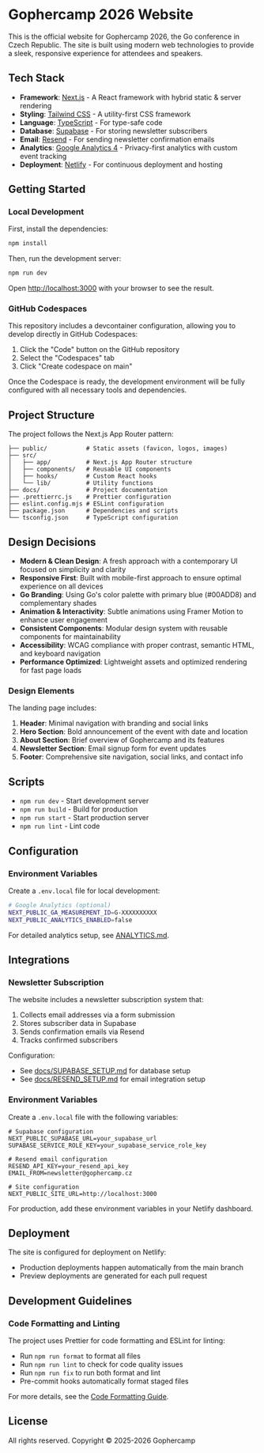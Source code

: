 # Gophercamp 2026 Website

This is the official website for Gophercamp 2026, the Go conference in Czech Republic. The site is built using modern web technologies to provide a sleek, responsive experience for attendees and speakers.

## Tech Stack

- **Framework**: [Next.js](https://nextjs.org/) - A React framework with hybrid static & server rendering
- **Styling**: [Tailwind CSS](https://tailwindcss.com/) - A utility-first CSS framework
- **Language**: [TypeScript](https://www.typescriptlang.org/) - For type-safe code
- **Database**: [Supabase](https://supabase.com/) - For storing newsletter subscribers
- **Email**: [Resend](https://resend.com/) - For sending newsletter confirmation emails
- **Analytics**: [Google Analytics 4](https://analytics.google.com/) - Privacy-first analytics with custom event tracking
- **Deployment**: [Netlify](https://netlify.com/) - For continuous deployment and hosting

## Getting Started

### Local Development

First, install the dependencies:

```bash
npm install
```

Then, run the development server:

```bash
npm run dev
```

Open [http://localhost:3000](http://localhost:3000) with your browser to see the result.

### GitHub Codespaces

This repository includes a devcontainer configuration, allowing you to develop directly in GitHub Codespaces:

1. Click the "Code" button on the GitHub repository
2. Select the "Codespaces" tab
3. Click "Create codespace on main"

Once the Codespace is ready, the development environment will be fully configured with all necessary tools and dependencies.

## Project Structure

The project follows the Next.js App Router pattern:

```
├── public/           # Static assets (favicon, logos, images)
├── src/
│   ├── app/          # Next.js App Router structure
│   ├── components/   # Reusable UI components
│   ├── hooks/        # Custom React hooks
│   └── lib/          # Utility functions
├── docs/             # Project documentation
├── .prettierrc.js    # Prettier configuration
├── eslint.config.mjs # ESLint configuration
├── package.json      # Dependencies and scripts
└── tsconfig.json     # TypeScript configuration
```

## Design Decisions

- **Modern & Clean Design**: A fresh approach with a contemporary UI focused on simplicity and clarity
- **Responsive First**: Built with mobile-first approach to ensure optimal experience on all devices
- **Go Branding**: Using Go's color palette with primary blue (#00ADD8) and complementary shades
- **Animation & Interactivity**: Subtle animations using Framer Motion to enhance user engagement
- **Consistent Components**: Modular design system with reusable components for maintainability
- **Accessibility**: WCAG compliance with proper contrast, semantic HTML, and keyboard navigation
- **Performance Optimized**: Lightweight assets and optimized rendering for fast page loads

### Design Elements

The landing page includes:

1. **Header**: Minimal navigation with branding and social links
2. **Hero Section**: Bold announcement of the event with date and location
3. **About Section**: Brief overview of Gophercamp and its features
4. **Newsletter Section**: Email signup form for event updates
5. **Footer**: Comprehensive site navigation, social links, and contact info

## Scripts

- `npm run dev` - Start development server
- `npm run build` - Build for production
- `npm run start` - Start production server
- `npm run lint` - Lint code

## Configuration

### Environment Variables

Create a `.env.local` file for local development:

```bash
# Google Analytics (optional)
NEXT_PUBLIC_GA_MEASUREMENT_ID=G-XXXXXXXXXX
NEXT_PUBLIC_ANALYTICS_ENABLED=false
```

For detailed analytics setup, see [ANALYTICS.md](./ANALYTICS.md).

## Integrations

### Newsletter Subscription

The website includes a newsletter subscription system that:

1. Collects email addresses via a form submission
2. Stores subscriber data in Supabase
3. Sends confirmation emails via Resend
4. Tracks confirmed subscribers

Configuration:

- See [docs/SUPABASE_SETUP.md](docs/SUPABASE_SETUP.md) for database setup
- See [docs/RESEND_SETUP.md](docs/RESEND_SETUP.md) for email integration setup

### Environment Variables

Create a `.env.local` file with the following variables:

```
# Supabase configuration
NEXT_PUBLIC_SUPABASE_URL=your_supabase_url
SUPABASE_SERVICE_ROLE_KEY=your_supabase_service_role_key

# Resend email configuration
RESEND_API_KEY=your_resend_api_key
EMAIL_FROM=newsletter@gophercamp.cz

# Site configuration
NEXT_PUBLIC_SITE_URL=http://localhost:3000
```

For production, add these environment variables in your Netlify dashboard.

## Deployment

The site is configured for deployment on Netlify:

- Production deployments happen automatically from the main branch
- Preview deployments are generated for each pull request

## Development Guidelines

### Code Formatting and Linting

The project uses Prettier for code formatting and ESLint for linting:

- Run `npm run format` to format all files
- Run `npm run lint` to check for code quality issues
- Run `npm run fix` to run both format and lint
- Pre-commit hooks automatically format staged files

For more details, see the [Code Formatting Guide](docs/CODE_FORMATTING.md).

## License

All rights reserved. Copyright © 2025-2026 Gophercamp
